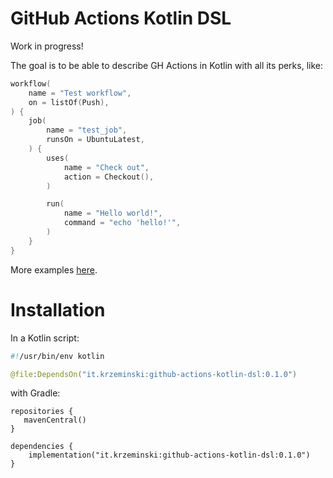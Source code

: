 # GitHub Actions Kotlin DSL

Work in progress!

The goal is to be able to describe GH Actions in Kotlin with all its perks, like:

```kotlin
workflow(
    name = "Test workflow",
    on = listOf(Push),
) {
    job(
        name = "test_job",
        runsOn = UbuntuLatest,
    ) {
        uses(
            name = "Check out",
            action = Checkout(),
        )

        run(
            name = "Hello world!",
            command = "echo 'hello!'",
        )
    }
}
```

More examples [here](https://github.com/krzema12/github-actions-kotlin-dsl/tree/main/examples/src/main/kotlin).

# Installation

In a Kotlin script:

```kotlin
#!/usr/bin/env kotlin

@file:DependsOn("it.krzeminski:github-actions-kotlin-dsl:0.1.0")
```

with Gradle:

```
repositories {
   mavenCentral()
}

dependencies {
    implementation("it.krzeminski:github-actions-kotlin-dsl:0.1.0")
}
```
